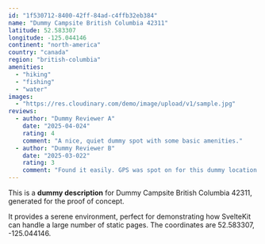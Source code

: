 ```yaml
---
id: "1f530712-8400-42ff-84ad-c4ffb32eb384"
name: "Dummy Campsite British Columbia 42311"
latitude: 52.583307
longitude: -125.044146
continent: "north-america"
country: "canada"
region: "british-columbia"
amenities:
  - "hiking"
  - "fishing"
  - "water"
images:
  - "https://res.cloudinary.com/demo/image/upload/v1/sample.jpg"
reviews:
  - author: "Dummy Reviewer A"
    date: "2025-04-024"
    rating: 4
    comment: "A nice, quiet dummy spot with some basic amenities."
  - author: "Dummy Reviewer B"
    date: "2025-03-022"
    rating: 3
    comment: "Found it easily. GPS was spot on for this dummy location."
---
```


This is a **dummy description** for Dummy Campsite British Columbia 42311, generated for the proof of concept.

It provides a serene environment, perfect for demonstrating how SvelteKit can handle a large number of static pages. The coordinates are 52.583307, -125.044146.
